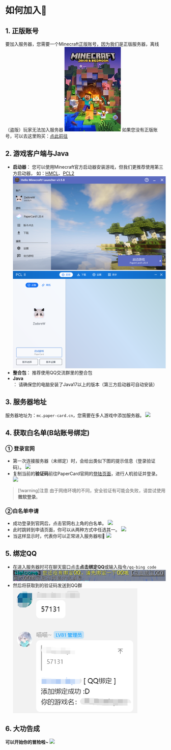 # 如何加入🎯
## 1. 正版账号
要加入服务器，您需要一个Minecraft正版账号，因为我们是正版服务器，离线（盗版）玩家无法加入服务器 
![](/picture/mc.jpg)
如果您没有正版账号，可以去这里购买：[点此前往](https://www.xbox.com/zh-CN/games/store/minecraft-java-bedrock-edition-for-pc/9NXP44L49SHJ/0010)

## 2. 游戏客户端与Java
- **启动器**： 
您可以使用Minecraft官方启动器安装游戏，但我们更推荐使用第三方启动器， 如：[HMCL](https://hmcl.huangyuhui.net/)、[PCL2](https://afdian.net/a/LTCat?tab=home)
![hmcl](/picture/hmcl.png)
![pcl2](/picture/pcl2.png)
- **整合包**：
推荐使用QQ交流群里的整合包
- **Java**：
请确保您的电脑安装了Java17以上的版本（第三方启动器可自动安装）

## 3. 服务器地址
服务器地址为：`mc.paper-card.cn`，您需要在多人游戏中添加服务器。
![](/picture/join.png)

## 4. 获取白名单(B站账号绑定)
### ① 登录官网
- 第一次连接服务器（未绑定）时，会给出类似下图的提示信息（登录验证码）。
![](/picture/bmd1.png)
- 复制当前的**验证码**前往PaperCard官网的[登陆页面](https://paper-card.cn/login?redirect=/space)，进行人机验证并登录。
![](/picture/login1.png)
> [!warning]注意
> 由于网络环境的不同，安全验证有可能会失败，请尝试使用**微软登录**。  
### ②白名单申请
- 成功登录到官网后，点击官网右上角的白名单。
![](/picture/login2.png)
- 此时跳转到申请页面，你可以从两种方式中任选其一。
![](/picture/login3.png)
- 当这样显示时，代表你可以正常进入服务器啦🎉
![](/picture/login4.png)

## 5. 绑定QQ
- 在进入服务器时可在聊天窗口点击**点击绑定QQ**或输入指令`/qq-bing code`
![](/picture/qqbind.png)
- 然后将获取到的验证码发送到QQ群
![](/picture/qqbind2.png)

## 6. 大功告成
**可以开始你的冒险啦~**
![](/picture/2024-05-04_21.54.39.png)